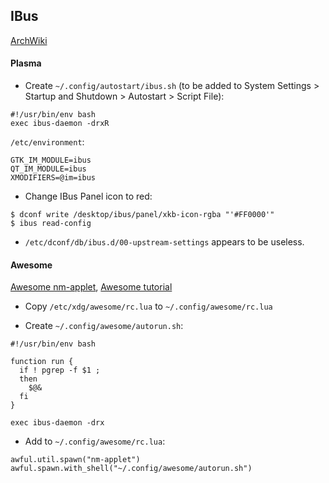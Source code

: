 ## IBus
[ArchWiki](https://wiki.archlinux.org/index.php/IBus)
#### Plasma

- Create `~/.config/autostart/ibus.sh` (to be added to System Settings > Startup and Shutdown > Autostart > Script File):
```
#!/usr/bin/env bash
exec ibus-daemon -drxR
```

`/etc/environment`:
```
GTK_IM_MODULE=ibus
QT_IM_MODULE=ibus
XMODIFIERS=@im=ibus
```

- Change IBus Panel icon to red:
```
$ dconf write /desktop/ibus/panel/xkb-icon-rgba "'#FF0000'"
$ ibus read-config
```
- `/etc/dconf/db/ibus.d/00-upstream-settings` appears to be useless.

#### Awesome

[Awesome nm-applet](https://stackoverflow.com/questions/30550878/awesome-desktop-manager-widgets), [Awesome tutorial](https://awesomewm.org/apidoc/documentation/07-my-first-awesome.md.html)


- Copy `/etc/xdg/awesome/rc.lua` to `~/.config/awesome/rc.lua
`

- Create `~/.config/awesome/autorun.sh`:
```
#!/usr/bin/env bash

function run {
  if ! pgrep -f $1 ;
  then
    $@&
  fi
}

exec ibus-daemon -drx

```

- Add to `~/.config/awesome/rc.lua`:
```
awful.util.spawn("nm-applet")
awful.spawn.with_shell("~/.config/awesome/autorun.sh")
```
